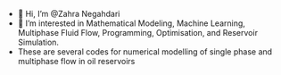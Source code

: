 - 👋 Hi, I’m @Zahra Negahdari
- 👀 I’m interested in Mathematical Modeling, Machine Learning, Multiphase Fluid Flow, Programming, Optimisation, and Reservoir Simulation.
-  These are several codes for numerical modelling of single phase and multiphase flow in oil reservoirs 
